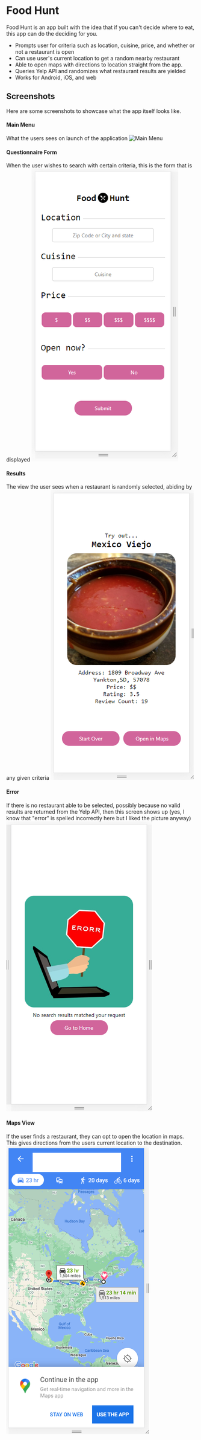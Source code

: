 # Food Hunt

Food Hunt is an app built with the idea that if you can't decide where to eat, this app can do the deciding for you.
  - Prompts user for criteria such as location, cuisine, price, and whether or not a restaurant is open
  - Can use user's current location to get a random nearby restaurant
  - Able to open maps with directions to location straight from the app.
  - Queries Yelp API and randomizes what restaurant results are yielded
  - Works for Android, iOS, and web

## Screenshots
Here are some screenshots to showcase what the app itself looks like.

#### Main Menu
What the users sees on launch of the application
![Main Menu](../master/pics/foodhunt-1.png)

#### Questionnaire Form
When the user wishes to search with certain criteria, this is the form that is displayed
![Questionnaire](pics/foodhunt-2.png)

#### Results
The view the user sees when a restaurant is randomly selected, abiding by any given criteria
![Results](pics/foodhunt-3.png)

#### Error
If there is no restaurant able to be selected, possibly because no valid results are returned from the Yelp API, then this screen shows up (yes, I know that "error" is spelled incorrectly here but I liked the picture anyway)
![Error](pics/foodhunt-4.png)

#### Maps View
If the user finds a restaurant, they can opt to open the location in maps. This gives directions from the users current location to the destination.
![Maps](pics/foodhunt-5.png)
